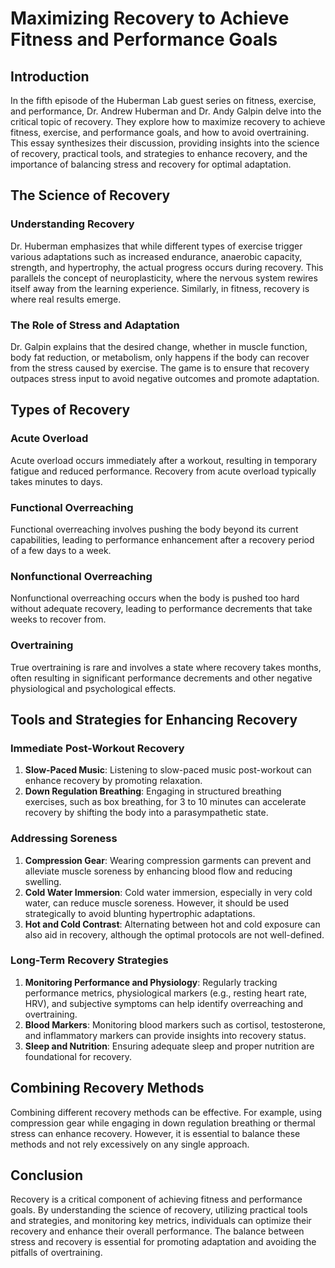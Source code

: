 # Maximizing Recovery to Achieve Fitness and Performance Goals

## Introduction

In the fifth episode of the Huberman Lab guest series on fitness, exercise, and performance, Dr. Andrew Huberman and Dr. Andy Galpin delve into the critical topic of recovery. They explore how to maximize recovery to achieve fitness, exercise, and performance goals, and how to avoid overtraining. This essay synthesizes their discussion, providing insights into the science of recovery, practical tools, and strategies to enhance recovery, and the importance of balancing stress and recovery for optimal adaptation.

## The Science of Recovery

### Understanding Recovery

Dr. Huberman emphasizes that while different types of exercise trigger various adaptations such as increased endurance, anaerobic capacity, strength, and hypertrophy, the actual progress occurs during recovery. This parallels the concept of neuroplasticity, where the nervous system rewires itself away from the learning experience. Similarly, in fitness, recovery is where real results emerge.

### The Role of Stress and Adaptation

Dr. Galpin explains that the desired change, whether in muscle function, body fat reduction, or metabolism, only happens if the body can recover from the stress caused by exercise. The game is to ensure that recovery outpaces stress input to avoid negative outcomes and promote adaptation.

## Types of Recovery

### Acute Overload

Acute overload occurs immediately after a workout, resulting in temporary fatigue and reduced performance. Recovery from acute overload typically takes minutes to days.

### Functional Overreaching

Functional overreaching involves pushing the body beyond its current capabilities, leading to performance enhancement after a recovery period of a few days to a week.

### Nonfunctional Overreaching

Nonfunctional overreaching occurs when the body is pushed too hard without adequate recovery, leading to performance decrements that take weeks to recover from.

### Overtraining

True overtraining is rare and involves a state where recovery takes months, often resulting in significant performance decrements and other negative physiological and psychological effects.

## Tools and Strategies for Enhancing Recovery

### Immediate Post-Workout Recovery

1. **Slow-Paced Music**: Listening to slow-paced music post-workout can enhance recovery by promoting relaxation.
2. **Down Regulation Breathing**: Engaging in structured breathing exercises, such as box breathing, for 3 to 10 minutes can accelerate recovery by shifting the body into a parasympathetic state.

### Addressing Soreness

1. **Compression Gear**: Wearing compression garments can prevent and alleviate muscle soreness by enhancing blood flow and reducing swelling.
2. **Cold Water Immersion**: Cold water immersion, especially in very cold water, can reduce muscle soreness. However, it should be used strategically to avoid blunting hypertrophic adaptations.
3. **Hot and Cold Contrast**: Alternating between hot and cold exposure can also aid in recovery, although the optimal protocols are not well-defined.

### Long-Term Recovery Strategies

1. **Monitoring Performance and Physiology**: Regularly tracking performance metrics, physiological markers (e.g., resting heart rate, HRV), and subjective symptoms can help identify overreaching and overtraining.
2. **Blood Markers**: Monitoring blood markers such as cortisol, testosterone, and inflammatory markers can provide insights into recovery status.
3. **Sleep and Nutrition**: Ensuring adequate sleep and proper nutrition are foundational for recovery.

## Combining Recovery Methods

Combining different recovery methods can be effective. For example, using compression gear while engaging in down regulation breathing or thermal stress can enhance recovery. However, it is essential to balance these methods and not rely excessively on any single approach.

## Conclusion

Recovery is a critical component of achieving fitness and performance goals. By understanding the science of recovery, utilizing practical tools and strategies, and monitoring key metrics, individuals can optimize their recovery and enhance their overall performance. The balance between stress and recovery is essential for promoting adaptation and avoiding the pitfalls of overtraining.